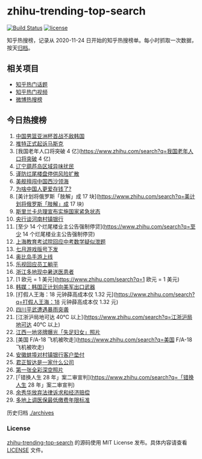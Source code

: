 # zhihu-trending-top-search

[![Build Status](https://github.com/justjavac/zhihu-trending-top-search/workflows/ci/badge.svg?branch=main)](https://github.com/justjavac/zhihu-trending-top-search/actions)
[![license](https://img.shields.io/github/license/justjavac/zhihu-trending-top-search)](https://github.com/justjavac/zhihu-trending-top-search/blob/main/LICENSE)

知乎热搜榜，记录从 2020-11-24 日开始的知乎热搜榜单。每小时抓取一次数据，按天[归档](./archives)。

## 相关项目

- [知乎热门话题](https://github.com/justjavac/zhihu-trending-hot-questions)
- [知乎热门视频](https://github.com/justjavac/zhihu-trending-hot-video)
- [微博热搜榜](https://github.com/justjavac/weibo-trending-hot-search)

## 今日热搜榜

<!-- BEGIN -->
<!-- 最后更新时间 Wed Jul 13 2022 20:28:17 GMT+0800 (China Standard Time) -->

1. [中国男篮亚洲杯首战不敌韩国](https://www.zhihu.com/search?q=中国男篮亚洲杯首战不敌韩国)
1. [推特正式起诉马斯克](https://www.zhihu.com/search?q=推特正式起诉马斯克)
1. [我国老年人口将突破 4 亿](https://www.zhihu.com/search?q=我国老年人口将突破 4 亿)
1. [辽宁葫芦岛区域异味扰民](https://www.zhihu.com/search?q=辽宁葫芦岛区域异味扰民)
1. [谨防烂尾楼盘停供风险扩散](https://www.zhihu.com/search?q=谨防烂尾楼盘停供风险扩散)
1. [美舰擅闯中国西沙领海](https://www.zhihu.com/search?q=美舰擅闯中国西沙领海)
1. [为啥中国人更爱存钱了?](https://www.zhihu.com/search?q=为啥中国人更爱存钱了?)
1. [美计划将俄罗斯「肢解」成 17 块](https://www.zhihu.com/search?q=美计划将俄罗斯「肢解」成 17 块)
1. [斯里兰卡总理宣布实施国家紧急状态](https://www.zhihu.com/search?q=斯里兰卡总理宣布实施国家紧急状态)
1. [央行谈河南村镇银行](https://www.zhihu.com/search?q=央行谈河南村镇银行)
1. [至少 14 个烂尾楼业主公告强制停贷](https://www.zhihu.com/search?q=至少 14 个烂尾楼业主公告强制停贷)
1. [上海教育考试院回应中考数学疑似泄题](https://www.zhihu.com/search?q=上海教育考试院回应中考数学疑似泄题)
1. [七月游戏版号下发](https://www.zhihu.com/search?q=七月游戏版号下发)
1. [奥比岛手游上线](https://www.zhihu.com/search?q=奥比岛手游上线)
1. [乐视回应员工躺平](https://www.zhihu.com/search?q=乐视回应员工躺平)
1. [浙江多地现中暑送医患者](https://www.zhihu.com/search?q=浙江多地现中暑送医患者)
1. [1 欧元 = 1 美元](https://www.zhihu.com/search?q=1 欧元 = 1 美元)
1. [韩媒：韩国正计划向美军出口武器](https://www.zhihu.com/search?q=韩媒：韩国正计划向美军出口武器)
1. [打假人王海：18 元钟薛高成本仅 1.32 元](https://www.zhihu.com/search?q=打假人王海：18 元钟薛高成本仅
   1.32 元)
1. [四川平武遭遇暴雨突袭](https://www.zhihu.com/search?q=四川平武遭遇暴雨突袭)
1. [江浙沪局地可达 40℃ 以上](https://www.zhihu.com/search?q=江浙沪局地可达 40℃ 以上)
1. [江西一地竖牌曝光「失足妇女」照片](https://www.zhihu.com/search?q=江西一地竖牌曝光「失足妇女」照片)
1. [美国 F/A-18 飞机被吹走](https://www.zhihu.com/search?q=美国 F/A-18 飞机被吹走)
1. [安徽蚌埠对村镇银行客户垫付](https://www.zhihu.com/search?q=安徽蚌埠对村镇银行客户垫付)
1. [君正智达是一家什么公司](https://www.zhihu.com/search?q=君正智达是一家什么公司)
1. [第一张全彩深空照片](https://www.zhihu.com/search?q=第一张全彩深空照片)
1. [「错换人生 28 年」案二审宣判](https://www.zhihu.com/search?q=「错换人生 28 年」案二审宣判)
1. [余秀华放弃法律诉求和经济赔偿](https://www.zhihu.com/search?q=余秀华放弃法律诉求和经济赔偿)
1. [多地上调医保最低缴费年限标准](https://www.zhihu.com/search?q=多地上调医保最低缴费年限标准)

<!-- END -->

历史归档 [./archives](./archives)

### License

[zhihu-trending-top-search](https://github.com/justjavac/zhihu-trending-top-search)
的源码使用 MIT License 发布。具体内容请查看 [LICENSE](./LICENSE) 文件。
